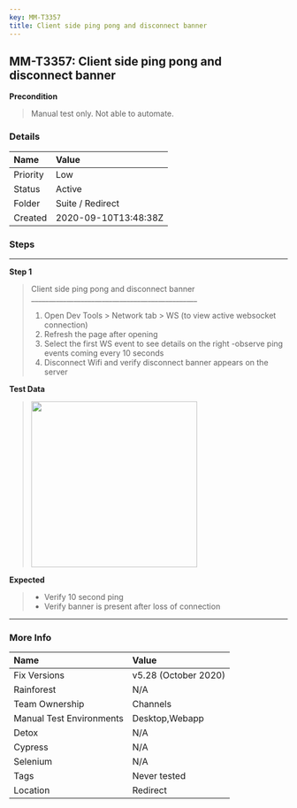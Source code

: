 ```yaml
---
key: MM-T3357
title: Client side ping pong and disconnect banner
---
```


## MM-T3357: Client side ping pong and disconnect banner

**Precondition**

> <article>Manual test only. Not able to automate.</article>

### Details

| Name     | Value                |
| :------- | :------------------- |
| Priority | Low                  |
| Status   | Active               |
| Folder   | Suite / Redirect     |
| Created  | 2020-09-10T13:48:38Z |

### Steps

<hr/>

**Step 1**

> <article>Client side ping pong and disconnect banner<br>_______________________________________________<br><ol><li>Open Dev Tools &gt; Network tab &gt; WS (to view active websocket connection)</li><li>Refresh the page after opening</li><li>Select the first WS event to see details on the right -observe ping events coming every 10 seconds&nbsp;</li><li>Disconnect Wifi and verify disconnect banner appears on the server</li></ol></article>

**Test Data**

> <article><img src="https://smartbear-tm4j-prod-us-west-2-attachment-rich-text.s3.us-west-2.amazonaws.com/embedded-f3277290f945470c4add5d21ef3dc7ca7b74388fc7152bfb6b99ae58c66a95a8-1599744025970-Screen+Shot+2020-09-10+at+8.46.48+AM.png" style="width: 300px;" class="fr-fil fr-dib"></article>

**Expected**

> <article><ul><li>Verify 10 second ping&nbsp;</li><li>Verify banner is present after loss of connection&nbsp;</li></ul></article>

<hr/>

### More Info

| Name                     | Value                |
| :----------------------- | :------------------- |
| Fix Versions             | v5.28 (October 2020) |
| Rainforest               | N/A                  |
| Team Ownership           | Channels             |
| Manual Test Environments | Desktop,Webapp       |
| Detox                    | N/A                  |
| Cypress                  | N/A                  |
| Selenium                 | N/A                  |
| Tags                     | Never tested         |
| Location                 | Redirect             |
